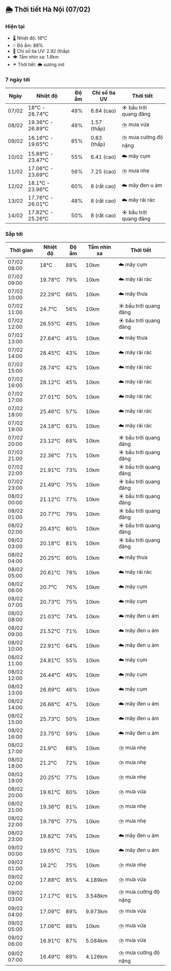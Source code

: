 ## 🌦️ Thời tiết Hà Nội (07/02)

### Hiện tại

- 🌡️ Nhiệt độ: 18℃
- 💦 Độ ẩm: 88%
- 🌟 Chỉ số tia UV: 2.92 (thấp)
- 👁️ Tầm nhìn xa: 1.8km
- ☂️ Thời tiết: 🌦️ sương mờ

### 7 ngày tới

| Ngày | Nhiệt độ | Độ ẩm | Chỉ số tia UV | Thời tiết |
| --- | --- | --- | --- | --- |
| 07/02 | 18℃ - 28.74℃ | 49% | 6.84 (cao) | ☀️ bầu trời quang đãng |
| 08/02 | 19.36℃ - 26.89℃ | 49% | 1.57 (thấp) | ⛈️ mưa vừa |
| 09/02 | 16.16℃ - 19.65℃ | 85% | 0.83 (thấp) | ⛈️ mưa cường độ nặng |
| 10/02 | 15.88℃ - 23.47℃ | 55% | 6.41 (cao) | ☁️ mây cụm |
| 11/02 | 17.06℃ - 23.69℃ | 56% | 7.25 (cao) | ⛈️ mưa nhẹ |
| 12/02 | 18.1℃ - 23.96℃ | 60% | 8 (rất cao) | ☁️ mây đen u ám |
| 13/02 | 17.76℃ - 26.01℃ | 48% | 8 (rất cao) | ☁️ mây rải rác |
| 14/02 | 17.82℃ - 25.26℃ | 50% | 8 (rất cao) | ☀️ bầu trời quang đãng |

### Sắp tới

| Thời gian | Nhiệt độ | Độ ẩm | Tầm nhìn xa | Thời tiết |
| --- | --- | --- | --- | --- |
| 07/02 08:00 | 18℃ | 88% | 10km | ☁️ mây cụm |
| 07/02 09:00 | 19.78℃ | 79% | 10km | ☁️ mây rải rác |
| 07/02 10:00 | 22.29℃ | 66% | 10km | ☁️ mây thưa |
| 07/02 11:00 | 24.7℃ | 56% | 10km | ☀️ bầu trời quang đãng |
| 07/02 12:00 | 26.55℃ | 49% | 10km | ☀️ bầu trời quang đãng |
| 07/02 13:00 | 27.64℃ | 45% | 10km | ☁️ mây thưa |
| 07/02 14:00 | 28.45℃ | 43% | 10km | ☁️ mây rải rác |
| 07/02 15:00 | 28.74℃ | 42% | 10km | ☁️ mây rải rác |
| 07/02 16:00 | 28.12℃ | 45% | 10km | ☁️ mây rải rác |
| 07/02 17:00 | 27.01℃ | 50% | 10km | ☁️ mây rải rác |
| 07/02 18:00 | 25.46℃ | 57% | 10km | ☁️ mây rải rác |
| 07/02 19:00 | 24.18℃ | 63% | 10km | ☁️ mây rải rác |
| 07/02 20:00 | 23.12℃ | 68% | 10km | ☀️ bầu trời quang đãng |
| 07/02 21:00 | 22.36℃ | 71% | 10km | ☀️ bầu trời quang đãng |
| 07/02 22:00 | 21.91℃ | 73% | 10km | ☀️ bầu trời quang đãng |
| 07/02 23:00 | 21.49℃ | 75% | 10km | ☀️ bầu trời quang đãng |
| 08/02 00:00 | 21.12℃ | 77% | 10km | ☀️ bầu trời quang đãng |
| 08/02 01:00 | 20.77℃ | 79% | 10km | ☀️ bầu trời quang đãng |
| 08/02 02:00 | 20.43℃ | 80% | 10km | ☀️ bầu trời quang đãng |
| 08/02 03:00 | 20.18℃ | 81% | 10km | ☀️ bầu trời quang đãng |
| 08/02 04:00 | 20.25℃ | 80% | 10km | ☁️ mây thưa |
| 08/02 05:00 | 20.61℃ | 78% | 10km | ☁️ mây rải rác |
| 08/02 06:00 | 20.7℃ | 76% | 10km | ☁️ mây cụm |
| 08/02 07:00 | 20.73℃ | 75% | 10km | ☁️ mây cụm |
| 08/02 08:00 | 21.03℃ | 74% | 10km | ☁️ mây đen u ám |
| 08/02 09:00 | 21.52℃ | 71% | 10km | ☁️ mây đen u ám |
| 08/02 10:00 | 22.91℃ | 64% | 10km | ☁️ mây đen u ám |
| 08/02 11:00 | 24.81℃ | 55% | 10km | ☁️ mây cụm |
| 08/02 12:00 | 26.44℃ | 49% | 10km | ☁️ mây cụm |
| 08/02 13:00 | 26.89℃ | 46% | 10km | ☁️ mây cụm |
| 08/02 14:00 | 26.66℃ | 47% | 10km | ☁️ mây đen u ám |
| 08/02 15:00 | 25.73℃ | 50% | 10km | ☁️ mây đen u ám |
| 08/02 16:00 | 23.75℃ | 59% | 10km | ☁️ mây đen u ám |
| 08/02 17:00 | 21.9℃ | 68% | 10km | ⛈️ mưa nhẹ |
| 08/02 18:00 | 21.2℃ | 72% | 10km | ⛈️ mưa nhẹ |
| 08/02 19:00 | 20.25℃ | 77% | 10km | ⛈️ mưa nhẹ |
| 08/02 20:00 | 19.61℃ | 80% | 10km | ⛈️ mưa vừa |
| 08/02 21:00 | 19.36℃ | 81% | 10km | ⛈️ mưa nhẹ |
| 08/02 22:00 | 19.78℃ | 77% | 10km | ⛈️ mưa nhẹ |
| 08/02 23:00 | 19.82℃ | 74% | 10km | ☁️ mây đen u ám |
| 09/02 00:00 | 19.65℃ | 73% | 10km | ☁️ mây đen u ám |
| 09/02 01:00 | 19.2℃ | 75% | 10km | ⛈️ mưa nhẹ |
| 09/02 02:00 | 17.88℃ | 85% | 4.189km | ⛈️ mưa vừa |
| 09/02 03:00 | 17.17℃ | 91% | 3.548km | ⛈️ mưa cường độ nặng |
| 09/02 04:00 | 17.09℃ | 89% | 9.973km | ⛈️ mưa vừa |
| 09/02 05:00 | 17.06℃ | 88% | 10km | ⛈️ mưa vừa |
| 09/02 06:00 | 16.91℃ | 87% | 5.084km | ⛈️ mưa vừa |
| 09/02 07:00 | 16.49℃ | 89% | 4.126km | ⛈️ mưa cường độ nặng |
